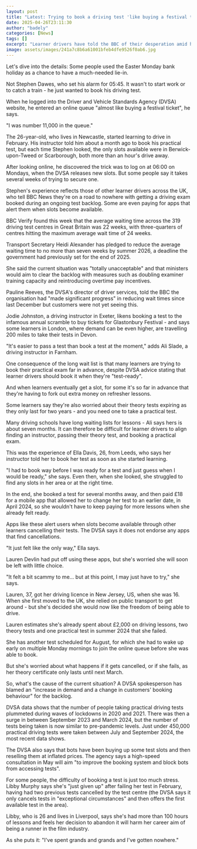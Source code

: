 ```yaml
---
layout: post
title: "Latest: Trying to book a driving test 'like buying a festival ticket', say learners"
date: 2025-04-26T23:11:30
author: "badely"
categories: [News]
tags: []
excerpt: "Learner drivers have told the BBC of their desperation amid huge driving test backlogs."
image: assets/images/241a7c8b6a61001bfeb4dfe9526f0ab6.jpg
---
```


Let's dive into the details: Some people used the Easter Monday bank holiday as a chance to have a much-needed lie-in.

Not Stephen Dawes, who set his alarm for 05:45. It wasn't to start work or to catch a train - he just wanted to book his driving test.

When he logged into the Driver and Vehicle Standards Agency (DVSA) website, he entered an online queue "almost like buying a festival ticket", he says. 

"I was number 11,000 in the queue."

The 26-year-old, who lives in Newcastle, started learning to drive in February. His instructor told him about a month ago to book his practical test, but each time Stephen looked, the only slots available were in Berwick-upon-Tweed or Scarborough, both more than an hour's drive away.

After looking online, he discovered the trick was to log on at 06:00 on Mondays, when the DVSA releases new slots. But some people say it takes several weeks of trying to secure one.

Stephen's experience reflects those of other learner drivers across the UK, who tell BBC News they're on a road to nowhere with getting a driving exam booked during an ongoing test backlog. Some are even paying for apps that alert them when slots become available.

BBC Verify found this week that the average waiting time across the 319 driving test centres in Great Britain was 22 weeks, with three-quarters of centres hitting the maximum average wait time of 24 weeks.

Transport Secretary Heidi Alexander has pledged to reduce the average waiting time to no more than seven weeks by summer 2026, a deadline the government had previously set for the end of 2025.

She said the current situation was "totally unacceptable" and that ministers would aim to clear the backlog with measures such as doubling examiner training capacity and reintroducing overtime pay incentives.

Pauline Reeves, the DVSA's director of driver services, told the BBC the organisation had "made significant progress" in reducing wait times since last December but customers were not yet seeing this.

Jodie Johnston, a driving instructor in Exeter, likens booking a test to the infamous annual scramble to buy tickets for Glastonbury Festival - and says some learners in London, where demand can be even higher, are travelling 200 miles to take their tests in Devon.

"It's easier to pass a test than book a test at the moment," adds Ali Slade, a driving instructor in Farnham.

One consequence of the long wait list is that many learners are trying to book their practical exam far in advance, despite DVSA advice stating that learner drivers should book it when they're "test-ready".

And when learners eventually get a slot, for some it's so far in advance that they're having to fork out extra money on refresher lessons.

Some learners say they're also worried about their theory tests expiring as they only last for two years - and you need one to take a practical test.

Many driving schools have long waiting lists for lessons - Ali says hers is about seven months. It can therefore be difficult for learner drivers to align finding an instructor, passing their theory test, and booking a practical exam.

This was the experience of Ella Davis, 26, from Leeds, who says her instructor told her to book her test as soon as she started learning.

"I had to book way before I was ready for a test and just guess when I would be ready," she says. Even then, when she looked, she struggled to find any slots in her area or at the right time.

In the end, she booked a test for several months away, and then paid £18 for a mobile app that allowed her to change her test to an earlier date, in April 2024, so she wouldn't have to keep paying for more lessons when she already felt ready. 

Apps like these alert users when slots become available through other learners cancelling their tests. The DVSA says it does not endorse any apps that find cancellations. 

"It just felt like the only way," Ella says. 

Lauren Devlin had put off using these apps, but she's worried she will soon be left with little choice.

"It felt a bit scammy to me… but at this point, I may just have to try," she says.

Lauren, 37, got her driving licence in New Jersey, US, when she was 16. When she first moved to the UK, she relied on public transport to get around - but she's decided she would now like the freedom of being able to drive.

Lauren estimates she's already spent about £2,000 on driving lessons, two theory tests and one practical test in summer 2024 that she failed. 

She has another test scheduled for August, for which she had to wake up early on multiple Monday mornings to join the online queue before she was able to book.

But she's worried about what happens if it gets cancelled, or if she fails, as her theory certificate only lasts until next March.

So, what's the cause of the current situation? A DVSA spokesperson has blamed an "increase in demand and a change in customers' booking behaviour" for the backlog.

DVSA data shows that the number of people taking practical driving tests plummeted during waves of lockdowns in 2020 and 2021. There was then a surge in between September 2023 and March 2024, but the number of tests being taken is now similar to pre-pandemic levels. Just under 450,000 practical driving tests were taken between July and September 2024, the most recent data shows.

The DVSA also says that bots have been buying up some test slots and then reselling them at inflated prices. The agency says a high-speed consultation in May will aim "to improve the booking system and block bots from accessing tests".

For some people, the difficulty of booking a test is just too much stress. Libby Murphy says she's "just given up" after failing her test in February, having had two previous tests cancelled by the test centre (the DVSA says it only cancels tests in "exceptional circumstances" and then offers the first available test in the area).

Libby, who is 26 and lives in Liverpool, says she's had more than 100 hours of lessons and feels her decision to abandon it will harm her career aim of being a runner in the film industry.

As she puts it: "I've spent grands and grands and I've gotten nowhere."

